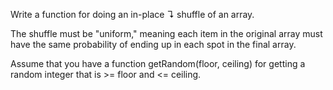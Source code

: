 Write a function for doing an in-place ↴ shuffle of an array.

The shuffle must be "uniform," meaning each item in the original array must have the same probability of ending up in each spot in the final array.

Assume that you have a function getRandom(floor, ceiling) for getting a random integer that is >= floor and <= ceiling.